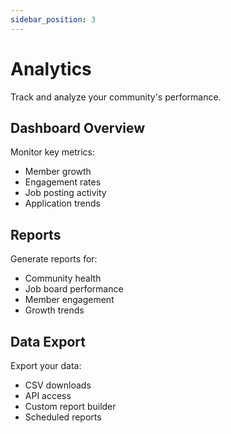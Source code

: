 ```yaml
---
sidebar_position: 3
---
```


# Analytics

Track and analyze your community's performance.

## Dashboard Overview

Monitor key metrics:

- Member growth
- Engagement rates
- Job posting activity
- Application trends

## Reports

Generate reports for:

- Community health
- Job board performance
- Member engagement
- Growth trends

## Data Export

Export your data:

- CSV downloads
- API access
- Custom report builder
- Scheduled reports
